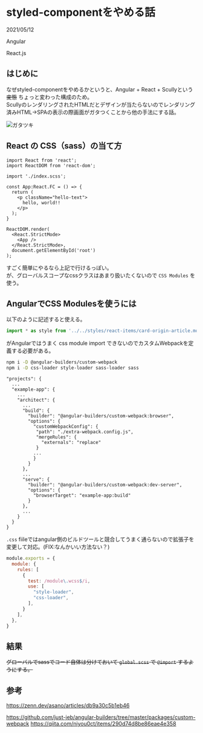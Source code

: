 # styled-componentをやめる話

<div class="info">
  <p class="info__date">
    2021/05/12
  </p>
  <div class="info__tags">
    <p class="info__tags__one">Angular</p>
    <p class="info__tags__one">React.js</p>
  </div>
</div>

## はじめに
なぜstyled-componentをやめるかというと、Angular + React + Scullyという ~~変態~~ ちょっと変わった構成のため。  
ScullyのレンダリングされたHTMLだとデザインが当たらないのでレンダリング済みHTML→SPAの表示の際画面がガタつくことから他の手法にする話。

![ガタツキ](assets/img/2021/05/12/01.gif)

## React の CSS（sass）の当て方
```tsx
import React from 'react';
import ReactDOM from 'react-dom';

import './index.scss';

const App:React.FC = () => {
  return (
    <p className="hello-text">
      hello, world!!
    </p>
  );
}

ReactDOM.render(
  <React.StrictMode>
    <App />
  </React.StrictMode>,
  document.getElementById('root')
);
```
すごく簡単にやるなら上記で行けるっぽい。  
が、グローバルスコープなcssクラスはあまり扱いたくないので `CSS Modules` を使う。

## AngularでCSS Modulesを使うには
以下のように記述すると使える。

```typescript
import * as style from '../../styles/react-items/card-origin-article.module.css'
```

がAngularではうまく css module import できないのでカスタムWebpackを定義する必要がある。

```bash
npm i -D @angular-builders/custom-webpack
npm i -D css-loader style-loader sass-loader sass
```

```
"projects": {
  ...
  "example-app": {
    ...
    "architect": {
      ...
      "build": {
        "builder": "@angular-builders/custom-webpack:browser",
        "options": {
          "customWebpackConfig": {
           "path": "./extra-webpack.config.js",
           "mergeRules": {
             "externals": "replace"
           }
          ...
          }
        }
      },
      ...
      "serve": {
        "builder": "@angular-builders/custom-webpack:dev-server",
        "options": {
          "browserTarget": "example-app:build"
        }
      },
      ...
    }
  }
}
```

`.css` fiileではangular側のビルドツールと競合してうまく通らないので拡張子を変更して対応。(FIX:なんかいい方法ない？)

```javascript
module.exports = {
  module: {
    rules: [
      {
        test: /module\.wcss$/i,
        use: [
          "style-loader",
          "css-loader",
        ],
      }
    ],
  },
}
```


## 結果
~~グローバルでsassでコード自体は分けておいて `global.scss` で `@import` するようにする。~~

## 参考

https://zenn.dev/asano/articles/db9a30c5b1eb46

https://github.com/just-jeb/angular-builders/tree/master/packages/custom-webpack
https://qiita.com/niyou0ct/items/290d74d8be86eae4e358

